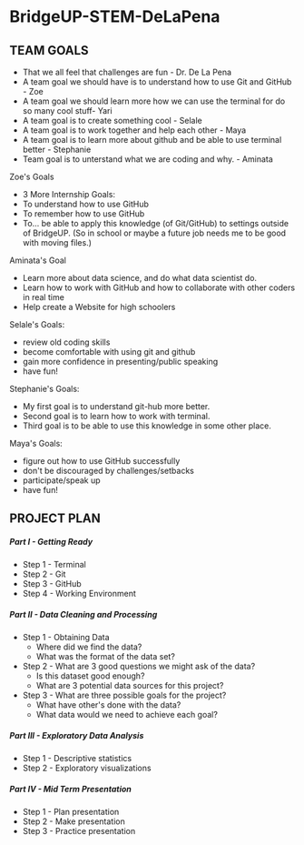 # BridgeUP-STEM-DeLaPena

## TEAM GOALS

+ That we all feel that challenges are fun - Dr. De La Pena
+ A team goal we should have is to understand how to use Git and GitHub - Zoe 
+ A team goal we should learn more how we can use the terminal for do so many cool stuff- Yari
+ A team goal is to create something cool - Selale 
+ A team goal is to work together and help each other - Maya
+ A team goal is to learn more about github and be able to use terminal better - Stephanie
+ Team goal is to unterstand what we are coding and why. - Aminata

Zoe's Goals
+ 3 More Internship Goals:
+ To understand how to use GitHub
+ To remember how to use GitHub
+ To… be able to apply this knowledge (of Git/GitHub) to settings outside of BridgeUP. (So in school or maybe a future job needs me to be good with moving files.) 

Aminata's Goal
+ Learn more about data science, and do what data scientist do.
+ Learn how to work with GitHub and how to collaborate with other coders in real time
+ Help create a Website for high schoolers

Selale's Goals:
+ review old coding skills
+ become comfortable with using git and github
+ gain more confidence in presenting/public speaking
+ have fun!  

Stephanie's Goals:
+ My first goal is to understand git-hub more better.
+ Second goal is to learn how to work with terminal.
+ Third goal is to be able to use this knowledge in some other place.

Maya's Goals:
+  figure out how to use GitHub successfully
+  don't be discouraged by challenges/setbacks
+  participate/speak up
+  have fun!

## PROJECT PLAN

##### Part I - Getting Ready
* Step 1 - Terminal
* Step 2 - Git
* Step 3 - GitHub
* Step 4 - Working Environment

##### Part II - Data Cleaning and Processing
* Step 1 - Obtaining Data
  - Where did we find the data?
  - What was the format of the data set?
* Step 2 - What are 3 good questions we might ask of the data?
  - Is this dataset good enough?
  - What are 3 potential data sources for this project?
* Step 3 - What are three possible goals for the project?
  - What have other's done with the data?
  - What data would we need to achieve each goal?

##### Part III - Exploratory Data Analysis
* Step 1 - Descriptive statistics
* Step 2 - Exploratory visualizations

##### Part IV - Mid Term Presentation
* Step 1 - Plan presentation
* Step 2 - Make presentation
* Step 3 - Practice presentation
